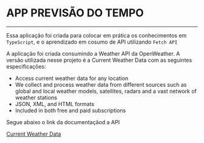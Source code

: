 <h1>APP PREVISÃO DO TEMPO</h1>

<hr>

<p>Essa aplicação foi criada para colocar em prática os conhecimentos em <code>TypeScript</code>, e o aprendizado em cosumo de API utilizando <code>Fetch API</code></p>

<p>A aplicação foi criada consumindo a Weather API da OpenWeather. A versão utilizada nesse projeto é a Current Weather Data com as seguintes especificações: </p>

<ul>
   <li>Access current weather data for any location</li>
   <li>We collect and process weather data from different sources such as global and local weather models, satellites, radars and a vast network of weather stations</li>
   <li>JSON, XML, and HTML formats</li>
   <li>Included in both free and paid subscriptions</li>
</ul>

<p>Segue abaixo o link da documentaçãod a API</p>

[Current Weather Data](https://openweathermap.org/current)
